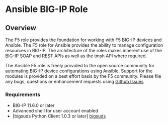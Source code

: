 # Ansible BIG-IP Role

## Overview

The F5 role provides the foundation for working with F5 BIG-IP devices
and Ansible. The F5 role for Ansible provides the ability to manage
configuration resources in BIG-IP. The architecture of the roles makes inherent
use of the BIG-IP SOAP and REST APIs as well as the tmsh API where required.

The Ansible F5 role is freely provided to the open source community for automating
BIG-IP device configurations using Ansible. Support for the modules is provided
on a best effort basis by the F5 community. Please file any bugs, questions or
enhancement requests using [Github Issues](https://github.com/F5Networks/ansible-f5/issues)

### Requirements

* BIG-IP 11.6.0 or later
* Advanced shell for user account enabled
* [bigsuds Python Client 1.0.3 or later] [bigsuds]

[bigsuds]: https://pypi.python.org/pypi/bigsuds/
